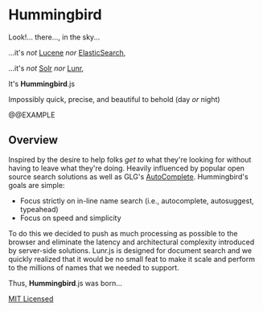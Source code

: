 # Hummingbird
Look!...  there..., in the sky...

...it's _not_ [Lucene](https://lucene.apache.org/) _nor_ [ElasticSearch](http://www.elasticsearch.org/),

...it's _not_ [Solr](https://lucene.apache.org/solr/) _nor_ [Lunr](http://lunrjs.com/),

It's **Hummingbird**.js

Impossibly quick, precise, and beautiful to behold (day _or_ night)

@@EXAMPLE

## Overview
Inspired by the desire to help folks _get to_ what they're looking for
without having to leave what they're doing.  Heavily influenced by
popular open source search solutions as well as GLG's
[AutoComplete](https://github.com/glg/AutoComplete).  Hummingbird's
goals are simple:

* Focus strictly on in-line name search
  (i.e., autocomplete, autosuggest, typeahead)
* Focus on speed and simplicity

To do this we decided to push as much processing as possible to the
browser and eliminate the latency and architectural complexity
introduced by server-side solutions.  Lunr.js is designed for document
search and we quickly realized that it would be no small feat to make it
scale and perform to the millions of names that we needed to support.

Thus, **Hummingbird**.js was born...

[MIT Licensed](./LICENSE)

